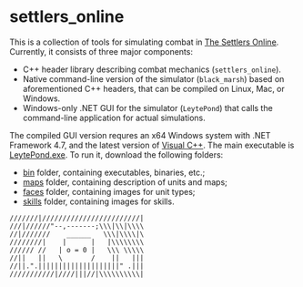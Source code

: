 # settlers_online

This is a collection of tools for simulating combat in [The Settlers Online](https://www.thesettlersonline.com).
Currently, it consists of three major components:

- C++ header library describing combat mechanics (`settlers_online`).
- Native command-line version of the simulator (`black_marsh`) based on aforementioned C++ headers, that can be compiled on Linux, Mac, or Windows.
- Windows-only .NET GUI for the simulator (`LeytePond`) that calls the command-line application for actual simulations.


The compiled GUI version requres an x64 Windows system with .NET Framework 4.7, and the latest version of [Visual C++](https://support.microsoft.com/en-us/help/2977003/the-latest-supported-visual-c-downloads). The main executable is [LeytePond.exe](./bin/LeytePond.exe). To run it, download the following folders:
- [bin](./bin/) folder, containing executables, binaries, etc.;
- [maps](./maps/) folder, containing description of units and maps;
- [faces](./faces/) folder, containing images for unit types;
- [skills](./skills/) folder, containing images for skills.


```
///////|////////////////////////|
///|//////"--,-------;\\\|\\|\\\\
//|///////    ______   \\\|\\\\|\
////////|    |      |   |\\\\\\\\
////// //   | o = 0 |   \\\ \\\\\
//||   ||   \       /    ||   |||
//||.".||||||||||||||||||||" .|||
///////////|////|||//|\\\\\\\\\\|
```

